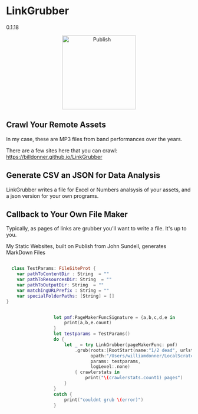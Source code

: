 # LinkGrubber
0.1.18


<p align="center">
<img src="https://billdonner.com/images/fists/fistUp1024x1024.png" width="200" max-width="90%" alt="Publish" />
</p>




## Crawl Your Remote Assets

In my case, these are MP3 files from band performances over the years. 

There are a few sites here that you can crawl:  https://billdonner.github.io/LinkGrubber

## Generate CSV an JSON for Data Analysis

LinkGrubber writes a file for Excel or Numbers analsysis of your assets, and a json version for your own programs.

## Callback to Your Own File Maker

Typically, as pages of links are grubber you'll want to write a file. It's up to you.

My Static Websites, built on Publish from John Sundell, generates MarkDown Files


```swift 

  class TestParams: FileSiteProt {
    var pathToContentDir : String  = ""
    var pathToResourcesDir: String  = ""
    var pathToOutputDir: String  = ""
    var matchingURLPrefix : String = ""
    var specialFolderPaths: [String] = []
}


                  let pmf:PageMakerFuncSignature = {a,b,c,d,e in
                      print(a,b,e.count)
                  }
                  let testparams = TestParams()
                  do {
                      let _ = try LinkGrubber(pageMakerFunc: pmf)
                          .grub(roots:[RootStart(name:"1/2 dead", urlstr:"https://billdonner.com/linkgrubber/empty-site")],
                                opath:"/Users/williamdonner/LocalScratch/aabonus",
                                params: testparams,
                                logLevel:.none)
                          { crawlerstats in
                              print("\(crawlerstats.count1) pages")
                      }
                  }
                  catch {
                      print("couldnt grub \(error)")
                  }
```


